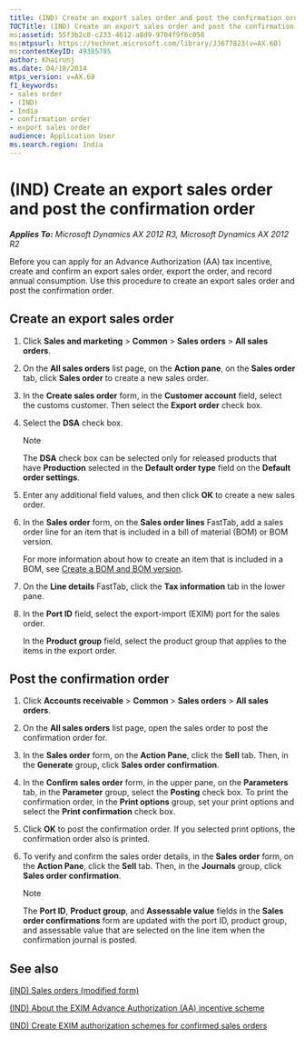 ```yaml
---
title: (IND) Create an export sales order and post the confirmation order
TOCTitle: (IND) Create an export sales order and post the confirmation order
ms:assetid: 55f3b2c8-c233-4612-a8d9-9704f9f6c058
ms:mtpsurl: https://technet.microsoft.com/library/JJ677823(v=AX.60)
ms:contentKeyID: 49385785
author: Khairunj
ms.date: 04/18/2014
mtps_version: v=AX.60
f1_keywords:
- sales order
- (IND)
- India
- confirmation order
- export sales order
audience: Application User
ms.search.region: India
---
```


# (IND) Create an export sales order and post the confirmation order 


_**Applies To:** Microsoft Dynamics AX 2012 R3, Microsoft Dynamics AX 2012 R2_

Before you can apply for an Advance Authorization (AA) tax incentive, create and confirm an export sales order, export the order, and record annual consumption. Use this procedure to create an export sales order and post the confirmation order.

## Create an export sales order

1.  Click **Sales and marketing** \> **Common** \> **Sales orders** \> **All sales orders**.

2.  On the **All sales orders** list page, on the **Action pane**, on the **Sales order** tab, click **Sales order** to create a new sales order.

3.  In the **Create sales order** form, in the **Customer account** field, select the customs customer. Then select the **Export order** check box.

4.  Select the **DSA** check box.
    

    > [!NOTE]
    > <P>The <STRONG>DSA</STRONG> check box can be selected only for released products that have <STRONG>Production</STRONG> selected in the <STRONG>Default order type</STRONG> field on the <STRONG>Default order settings</STRONG>.</P>



5.  Enter any additional field values, and then click **OK** to create a new sales order.

6.  In the **Sales order** form, on the **Sales order lines** FastTab, add a sales order line for an item that is included in a bill of material (BOM) or BOM version.
    
    For more information about how to create an item that is included in a BOM, see [Create a BOM and BOM version](create-a-bom-and-bom-version.md).

7.  On the **Line details** FastTab, click the **Tax information** tab in the lower pane.

8.  In the **Port ID** field, select the export-import (EXIM) port for the sales order.
    
    In the **Product group** field, select the product group that applies to the items in the export order.

## Post the confirmation order

1.  Click **Accounts receivable** \> **Common** \> **Sales orders** \> **All sales orders**.

2.  On the **All sales orders** list page, open the sales order to post the confirmation order for.

3.  In the **Sales order** form, on the **Action Pane**, click the **Sell** tab. Then, in the **Generate** group, click **Sales order confirmation**.

4.  In the **Confirm sales order** form, in the upper pane, on the **Parameters** tab, in the **Parameter** group, select the **Posting** check box. To print the confirmation order, in the **Print options** group, set your print options and select the **Print confirmation** check box.

5.  Click **OK** to post the confirmation order. If you selected print options, the confirmation order also is printed.

6.  To verify and confirm the sales order details, in the **Sales order** form, on the **Action Pane**, click the **Sell** tab. Then, in the **Journals** group, click **Sales order confirmation**.
    

    > [!NOTE]
    > <P>The <STRONG>Port ID</STRONG>, <STRONG>Product group</STRONG>, and <STRONG>Assessable value</STRONG> fields in the <STRONG>Sales order confirmations</STRONG> form are updated with the port ID, product group, and assessable value that are selected on the line item when the confirmation journal is posted.</P>



## See also

[(IND) Sales orders (modified form)](https://technet.microsoft.com/library/jj677998\(v=ax.60\))

[(IND) About the EXIM Advance Authorization (AA) incentive scheme](ind-about-the-exim-advance-authorization-aa-incentive-scheme.md)

[(IND) Create EXIM authorization schemes for confirmed sales orders](ind-create-exim-authorization-schemes-for-confirmed-sales-orders.md)

  


